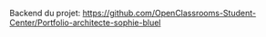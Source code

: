 Backend du projet: https://github.com/OpenClassrooms-Student-Center/Portfolio-architecte-sophie-bluel
